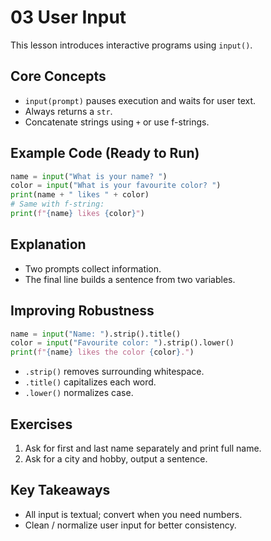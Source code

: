 # 03 User Input

This lesson introduces interactive programs using `input()`.

## Core Concepts
- `input(prompt)` pauses execution and waits for user text.
- Always returns a `str`.
- Concatenate strings using `+` or use f-strings.

## Example Code (Ready to Run)
```python
name = input("What is your name? ")
color = input("What is your favourite color? ")
print(name + " likes " + color)
# Same with f-string:
print(f"{name} likes {color}")
```

## Explanation
- Two prompts collect information.
- The final line builds a sentence from two variables.

## Improving Robustness
```python
name = input("Name: ").strip().title()
color = input("Favourite color: ").strip().lower()
print(f"{name} likes the color {color}.")
```
- `.strip()` removes surrounding whitespace.
- `.title()` capitalizes each word.
- `.lower()` normalizes case.

## Exercises
1. Ask for first and last name separately and print full name.
2. Ask for a city and hobby, output a sentence.

## Key Takeaways
- All input is textual; convert when you need numbers.
- Clean / normalize user input for better consistency.
